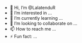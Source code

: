 - 👋 Hi, I’m @LalatenduR
- 👀 I’m interested in ...
- 🌱 I’m currently learning ...
- 💞️ I’m looking to collaborate on ...
- 📫 How to reach me ...
- ⚡ Fun fact: ...

<!---
LalatenduR/LalatenduR is a ✨ special ✨ repository because its `README.md` (this file) appears on your GitHub profile.
You can click the Preview link to take a look at your changes.
--->
